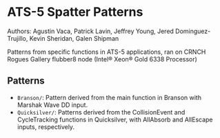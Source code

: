 # ATS-5 Spatter Patterns

Authors: Agustin Vaca, Patrick Lavin, Jeffrey Young, Jered Dominguez-Trujillo, Kevin Sheridan, Galen Shipman

Patterns from specific functions in ATS-5 applications, ran on CRNCH Rogues Gallery flubber8 node (Intel® Xeon® Gold 6338 Processor)

## Patterns

- `Branson/`: Pattern derived from the main function in Branson with Marshak Wave DD input.
- `Quicksilver/`: Patterns derived from the CollisionEvent and CycleTracking functions in Quicksilver, with AllAbsorb and AllEscape inputs, respectively.